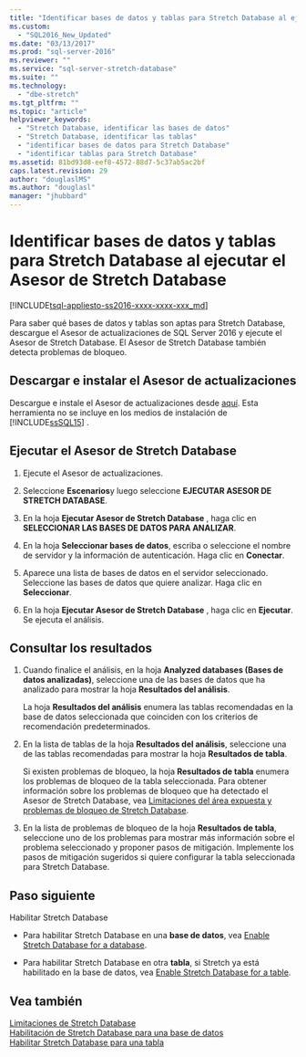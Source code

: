 ```yaml
---
title: "Identificar bases de datos y tablas para Stretch Database al ejecutar el Asesor de Stretch Database | Microsoft Docs"
ms.custom: 
  - "SQL2016_New_Updated"
ms.date: "03/13/2017"
ms.prod: "sql-server-2016"
ms.reviewer: ""
ms.service: "sql-server-stretch-database"
ms.suite: ""
ms.technology: 
  - "dbe-stretch"
ms.tgt_pltfrm: ""
ms.topic: "article"
helpviewer_keywords: 
  - "Stretch Database, identificar las bases de datos"
  - "Stretch Database, identificar las tablas"
  - "identificar bases de datos para Stretch Database"
  - "identificar tablas para Stretch Database"
ms.assetid: 81bd93d8-eef8-4572-88d7-5c37ab5ac2bf
caps.latest.revision: 29
author: "douglaslMS"
ms.author: "douglasl"
manager: "jhubbard"
---
```

# Identificar bases de datos y tablas para Stretch Database al ejecutar el Asesor de Stretch Database
[!INCLUDE[tsql-appliesto-ss2016-xxxx-xxxx-xxx_md](../../includes/tsql-appliesto-ss2016-xxxx-xxxx-xxx-md.md)]

  Para saber qué bases de datos y tablas son aptas para Stretch Database, descargue el Asesor de actualizaciones de SQL Server 2016 y ejecute el Asesor de Stretch Database. El Asesor de Stretch Database también detecta problemas de bloqueo.  
  
## Descargar e instalar el Asesor de actualizaciones  
 Descargue e instale el Asesor de actualizaciones desde [aquí](http://go.microsoft.com/fwlink/?LinkID=613421). Esta herramienta no se incluye en los medios de instalación de [!INCLUDE[ssSQL15](../../includes/sssql15-md.md)] .  
  
## Ejecutar el Asesor de Stretch Database  
  
1.  Ejecute el Asesor de actualizaciones.  
  
2.  Seleccione **Escenarios**y luego seleccione **EJECUTAR ASESOR DE STRETCH DATABASE**.  
  
3.  En la hoja **Ejecutar Asesor de Stretch Database** , haga clic en **SELECCIONAR LAS BASES DE DATOS PARA ANALIZAR**.  
  
4.  En la hoja **Seleccionar bases de datos**, escriba o seleccione el nombre de servidor y la información de autenticación. Haga clic en **Conectar**.

5.  Aparece una lista de bases de datos en el servidor seleccionado. Seleccione las bases de datos que quiere analizar. Haga clic en **Seleccionar**.  
  
6.  En la hoja **Ejecutar Asesor de Stretch Database** , haga clic en **Ejecutar**.  Se ejecuta el análisis.  
  
## Consultar los resultados  
  
1.  Cuando finalice el análisis, en la hoja **Analyzed databases (Bases de datos analizadas)**, seleccione una de las bases de datos que ha analizado para mostrar la hoja **Resultados del análisis**.  
  
     La hoja **Resultados del análisis** enumera las tablas recomendadas en la base de datos seleccionada que coinciden con los criterios de recomendación predeterminados. 
  
2.  En la lista de tablas de la hoja **Resultados del análisis**, seleccione una de las tablas recomendadas para mostrar la hoja **Resultados de tabla**.  
  
     Si existen problemas de bloqueo, la hoja **Resultados de tabla** enumera los problemas de bloqueo de la tabla seleccionada. Para obtener información sobre los problemas de bloqueo que ha detectado el Asesor de Stretch Database, vea [Limitaciones del área expuesta y problemas de bloqueo de Stretch Database](../../sql-server/stretch-database/limitations-for-stretch-database.md).  
  
3.  En la lista de problemas de bloqueo de la hoja **Resultados de tabla**, seleccione uno de los problemas para mostrar más información sobre el problema seleccionado y proponer pasos de mitigación. Implemente los pasos de mitigación sugeridos si quiere configurar la tabla seleccionada para Stretch Database.  
  
## Paso siguiente  
 Habilitar Stretch Database  
  
-   Para habilitar Stretch Database en una **base de datos**, vea [Enable Stretch Database for a database](../../sql-server/stretch-database/enable-stretch-database-for-a-database.md).  
  
-   Para habilitar Stretch Database en otra **tabla**, si Stretch ya está habilitado en la base de datos, vea [Enable Stretch Database for a table](../../sql-server/stretch-database/enable-stretch-database-for-a-table.md).  
  
## Vea también  
 [Limitaciones de Stretch Database](../../sql-server/stretch-database/limitations-for-stretch-database.md)   
 [Habilitación de Stretch Database para una base de datos](../../sql-server/stretch-database/enable-stretch-database-for-a-database.md)   
 [Habilitar Stretch Database para una tabla](../../sql-server/stretch-database/enable-stretch-database-for-a-table.md)  
  
  